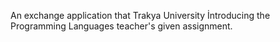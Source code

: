An exchange application that Trakya University İntroducing the Programming Languages teacher's given assignment.
